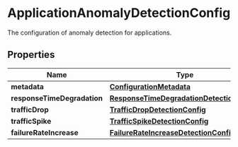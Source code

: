 

# ApplicationAnomalyDetectionConfig

The configuration of anomaly detection for applications.

## Properties

| Name | Type | Description | Notes |
|------------ | ------------- | ------------- | -------------|
|**metadata** | [**ConfigurationMetadata**](ConfigurationMetadata.md) |  |  [optional] |
|**responseTimeDegradation** | [**ResponseTimeDegradationDetectionConfig**](ResponseTimeDegradationDetectionConfig.md) |  |  |
|**trafficDrop** | [**TrafficDropDetectionConfig**](TrafficDropDetectionConfig.md) |  |  |
|**trafficSpike** | [**TrafficSpikeDetectionConfig**](TrafficSpikeDetectionConfig.md) |  |  |
|**failureRateIncrease** | [**FailureRateIncreaseDetectionConfig**](FailureRateIncreaseDetectionConfig.md) |  |  |



